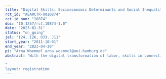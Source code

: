 ```yaml
---
title: "Digital Skills: Socioeconomic Determinants and Social Inequality"
rct_id: "AEARCTR-0010874"
rct_id_num: "10874"
doi: "10.1257/rct.10874-1.0"
date: "2023-01-31"
status: "on_going"
jel: "I24, I26, O33, J11"
start_year: "2011-10-01"
end_year: "2023-04-30"
pi: "Arna Woemmel arna.woemmel@uni-hamburg.de"
abstract: "With the digital transformation of labor, skills in connection with new technologies are becoming a key requirement for the future workforce. A recent literature demonstrates that economic returns to these skills are dramatically increasing, potentially affecting social mobility and inequality  (Acemoglu & Restrepo 2021; Acemoglu et al. 2022; Alekseeva et al. 2021). In this study, we measure job-relevant digital skills of young adults in Germany using a novel and validated survey measure "youth Digital Skills Indicator" (Helsper et al. 2020). Drawing on longitudinal household survey data, we explore their socioeconomic determinants and compare skill levels of individuals from families with high socioeconomic status (SES) to those from low SES families. As a potential remedy to skills gaps, we study the causal impact of a randomized participation in a mentoring program during early childhood, which was designed to enrich the social environment of children from low SES families. Mentoring programs have not only been shown to have a positive long-term impact on learning capabilities and skills formation, but also to foster character traits, such as self-confidence, self-assessment, and attitudes (Deming 2009; Heckman & Mosso 2014; Kosse et al. 2020). Therefore, we also elicit individuals' confidence in own digital skills and their subjective beliefs about the implications of the digital transformation.  
"
layout: registration
---
```


